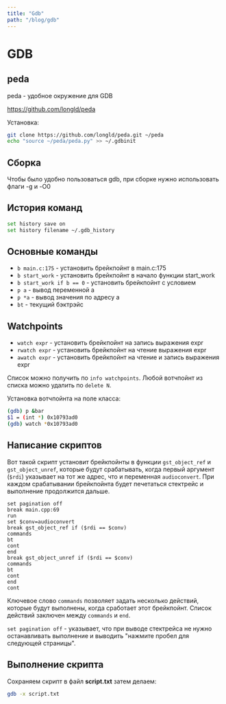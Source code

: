 ```yaml
---
title: "Gdb"
path: "/blog/gdb"
---
```


# GDB

## peda

peda - удобное окружение для GDB

https://github.com/longld/peda

Установка:

```sh
git clone https://github.com/longld/peda.git ~/peda
echo "source ~/peda/peda.py" >> ~/.gdbinit
```

## Сборка

Чтобы было удобно пользоваться gdb, при сборке нужно использовать флаги -g и -O0

## История команд

```sh
set history save on
set history filename ~/.gdb_history
```

## Основные команды

- `b main.c:175` - установить брейкпойнт в main.c:175
- `b start_work` - установить брейкпойнт в начало функции start_work
- `b start_work if b == 0` - установить брейкпойнт с условием
- `p a` - вывод переменной а
- `p *a` - вывод значения по адресу а
- `bt` - текущий бэктрэйс

## Watchpoints

- `watch expr` - установить брейкпойнт на запись выражения expr
- `rwatch expr` - установить брейкпойнт на чтение выражения expr
- `awatch expr` - установить брейкпойнт на чтение и запись выражения expr

Список можно получить по `info watchpoints`. Любой вотчпойнт из списка можно удалить по `delete N`.

Установка вотчпойнта на поле класса:

```sh
(gdb) p &bar
$1 = (int *) 0x10793ad0
(gdb) watch *0x10793ad0
```

## Написание скриптов

Вот такой скрипт установит брейкпойнты в функции `gst_object_ref`  и `gst_object_unref`, которые будут срабатывать, когда первый аргумент (`$rdi`) указывает на тот же адрес, что и переменная `audioconvert`. При каждом срабатывании брейкпойнта будет печетаться стектрейс и выполнение продолжится дальше.

```
set pagination off 
break main.cpp:69
run
set $conv=audioconvert
break gst_object_ref if ($rdi == $conv)
commands
bt
cont
end
break gst_object_unref if ($rdi == $conv)
commands
bt
cont
end
cont
```

Ключевое слово `commands` позволяет задать несколько действий, которые будут выполнены, когда сработает этот брейкпойнт. Список действий заключен между `commands` и `end`.

`set pagination off` - указывает, что при выводе стектрейса не нужно останавливать выполнение и выводить "нажмите пробел для следующей страницы".

## Выполнение скрипта

Сохраняем скрипт в файл **script.txt** затем делаем:

```sh
gdb -x script.txt
```